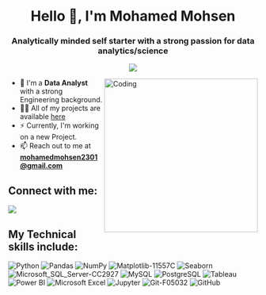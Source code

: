 <h1 align="center">Hello 👋, I'm Mohamed Mohsen</h1>
<h3 align="center">Analytically minded self starter with a strong passion for data analytics/science </h3>

<!-- Typing SVG by DenverCoder1 - https://github.com/DenverCoder1/readme-typing-svg -->
<p align="center">
 <a href="https://github.com/DenverCoder1/readme-typing-svg"><img src="https://readme-typing-svg.herokuapp.com/?lines=Data%20Analyst;Always%20learning%20new%20things&font=Fira%20Code&center=true&width=440&height=45&color=f75c7e&vCenter=true&size=25"></a>
</p> 
 


<img align="right" alt="Coding" width="310"  
 src="https://camo.githubusercontent.com/c1dcb74cc1c1835b1d716f5051499a2814c683c806b15f04b0eba492863703e9/68747470733a2f2f63646e2e6472696262626c652e636f6d2f75736572732f3733303730332f73637265656e73686f74732f363538313234332f6176656e746f2e676966">



- 🔭 I'm a **Data Analyst** with a strong Engineering background.
- 👨‍💻 All of my projects are available [here](https://github.com/MohamedMohsen01?tab=repositories)
- ⚡ Currently, I'm working on a new Project.
- 📫 Reach out to me at **mohamedmohsen2301@gmail.com**




## Connect with me: ##
<p align="left">
<a href="https://www.linkedin.com/in/mohamedmohsen01/" target="_blank"><img src="https://img.shields.io/badge/-Mohamed%20Mohsen-0077B5?style=for-the-badge&logo=Linkedin&logoColor=white"/></a>



## My Technical skills include:  ###

![Python](https://img.shields.io/badge/Python-3670A0?style=for-the-badge&logo=python&logoColor=ffdd54)
![Pandas](https://github.com/MohamedMohsen01/MohamedMohsen01/assets/109850173/b4c56201-f9e5-4cbf-8bcc-69fd23cdd7a5)
![NumPy](https://github.com/MohamedMohsen01/MohamedMohsen01/assets/109850173/b4c56201-f9e5-4cbf-8bcc-69fd23cdd7a5)
![Matplotlib-11557C](https://github.com/MohamedMohsen01/MohamedMohsen01/assets/109850173/dbaaf49b-e705-4a42-bafc-70d624733a96)
![Seaborn](https://img.shields.io/badge/Seaborn-3670A0?style=for-the-badge&logo=seaborn&logoColor=ffdd54)
![Microsoft_SQL_Server-CC2927](https://github.com/MohamedMohsen01/MohamedMohsen01/assets/109850173/92f5ce30-8e69-4df9-aa07-fcd3063946aa)
![MySQL](https://github.com/MohamedMohsen01/MohamedMohsen01/assets/109850173/985d953f-3d98-4393-97d7-ba87d0b0539d)
![PostgreSQL](https://img.shields.io/badge/PostgreSQL-316192?style=for-the-badge&logo=postgresql&logoColor=white)
![Tableau](https://img.shields.io/badge/Tableau-E97627?style=for-the-badge&logo=tableau&logoColor=white)
![Power BI](https://img.shields.io/badge/Power_BI-F2C811?style=for-the-badge&logo=powerbi&logoColor=black)
![Microsoft Excel](https://img.shields.io/badge/Microsoft_Excel-217346?style=for-the-badge&logo=microsoft-excel&logoColor=white)
![Jupyter](https://img.shields.io/badge/Jupyter-E97627?style=for-the-badge&logo=jupyter&logoColor=white)
![Git-F05032](https://github.com/MohamedMohsen01/MohamedMohsen01/assets/109850173/64937edd-8daf-4e04-bc2e-1dc5fbf159b1)
![GitHub](https://img.shields.io/badge/GitHub-05122A?style=for-the-badge&logo=github&logoColor=white)



